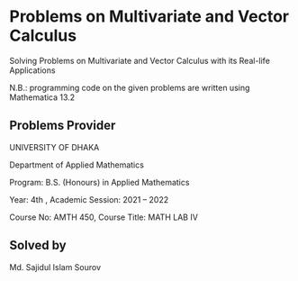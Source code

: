 
# Problems on Multivariate and Vector Calculus 


Solving Problems on Multivariate and Vector Calculus with its Real-life Applications

N.B.: programming code on the given problems are written using Mathematica 13.2



## Problems Provider

UNIVERSITY OF DHAKA

Department of Applied Mathematics

Program: B.S. (Honours) in Applied Mathematics

Year: 4th , Academic Session: 2021 – 2022

Course No: AMTH 450, Course Title: MATH LAB IV




## Solved by

Md. Sajidul Islam Sourov

